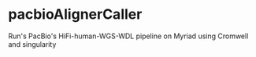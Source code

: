 # pacbioAlignerCaller
Run's PacBio's HiFi-human-WGS-WDL pipeline on Myriad using Cromwell and singularity
